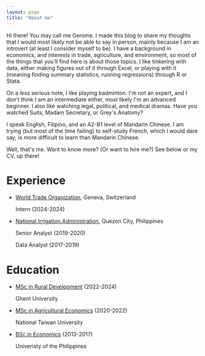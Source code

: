 ```yaml
---
layout: page
title: "About me"
---
```

Hi there! You may call me Gerome. I made this blog to share my thoughts that I would most likely not be able to say in person, mainly because I am an introvert (at least I consider myself to be). I have a background in economics, and interests in trade, agriculture, and environment, so most of the things that you'll find here is about those topics. I like tinkering with data, either making figures out of it through Excel, or playing with it (meaning finding summary statistics, running regressions) through R or Stata.

On a less serious note, I like playing badminton. I'm not an expert, and I don't think I am an intermediate either, most likely I'm an advanced beginner. I also like watching legal, political, and medical dramas. Have you watched Suits, Madam Secretary, or Grey's Anatomy?

I speak English, Filipino, and an A2-B1 level of Mandarin Chinese. I am trying (but most of the time failing) to self-study French, which I would dare say, is more difficult to learn than Mandarin Chinese.

Well, that's me. Want to know more? (Or want to hire me?) See below or my CV, up there!

# Experience
* [World Trade Organization](https://www.wto.org/index.htm), Geneva, Switzerland
  
  Intern (2024-2024)
  
* [National Irrigation Administration](https://www.nia.gov.ph/), Quezon City, Philippines
  
  Senior Analyst (2019-2020)
  
  Data Analyst (2017-2019)
  
# Education
* [MSc in Rural Development](https://www.imrd.ugent.be/programme) (2022-2024)

  Ghent University

* [MSc in Agricultural Economics](https://www.agec.ntu.edu.tw/en/inter/inter1) (2020-2022)
  
  National Taiwan University

* [BSc in Economics](https://cem.uplb.edu.ph/acad-programs/bachelor-of-science-in-economics/) (2013-2017)
  
  Univeristy of the Philippines
